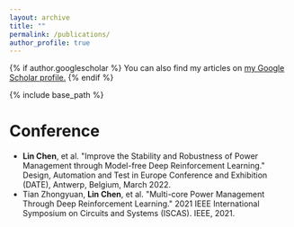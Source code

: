 ```yaml
---
layout: archive
title: ""
permalink: /publications/
author_profile: true
---
```


{% if author.googlescholar %}
  You can also find my articles on <u><a href="{{author.googlescholar}}">my Google Scholar profile</a>.</u>
{% endif %}

{% include base_path %}

<!-- {% for post in site.publications reversed %}
  {% include archive-single.html %}
{% endfor %}
 -->

Conference
======
* **Lin Chen**, et al. "Improve the Stability and Robustness of Power Management through Model-free Deep Reinforcement Learning." Design, Automation and Test in Europe Conference and Exhibition (DATE), Antwerp, Belgium, March 2022.
* Tian Zhongyuan, **Lin Chen**, et al. "Multi-core Power Management Through Deep Reinforcement Learning." 2021 IEEE International Symposium on Circuits and Systems (ISCAS). IEEE, 2021.
